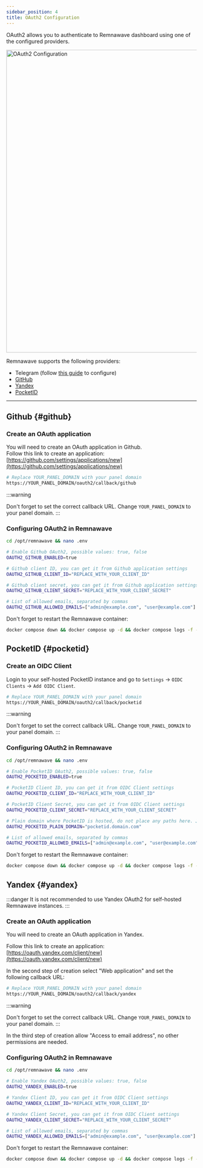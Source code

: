 ```yaml
---
sidebar_position: 4
title: OAuth2 Configuration
---
```


OAuth2 allows you to authenticate to Remnawave dashboard using one of the configured providers.

<div style={{ display: 'flex', justifyContent: 'center' }}>
  <img src="/features/oauth2/oauth2-providers.webp" alt="OAuth2 Configuration" width="800" style={{ borderRadius: '8px' }} />
</div>

Remnawave supports the following providers:

- Telegram (follow [this guide](./telegram-oauth.md) to configure)
- [GitHub](#github)
- [Yandex](#yandex)
- [PocketID](#pocketid)

---

## Github {#github}

### Create an OAuth application

You will need to create an OAuth application in Github.  
Follow this link to create an application: [https://github.com/settings/applications/new](https://github.com/settings/applications/new)

```bash title="Authorization callback URL"
# Replace YOUR_PANEL_DOMAIN with your panel domain
https://YOUR_PANEL_DOMAIN/oauth2/callback/github
```

:::warning

Don't forget to set the correct callback URL. Change `YOUR_PANEL_DOMAIN` to your panel domain.
:::

### Configuring OAuth2 in Remnawave

```bash title="Editing .env file"
cd /opt/remnawave && nano .env
```

```bash title=".env configuration"
# Enable Github OAuth2, possible values: true, false
OAUTH2_GITHUB_ENABLED=true

# Github client ID, you can get it from Github application settings
OAUTH2_GITHUB_CLIENT_ID="REPLACE_WITH_YOUR_CLIENT_ID"

# Github client secret, you can get it from Github application settings
OAUTH2_GITHUB_CLIENT_SECRET="REPLACE_WITH_YOUR_CLIENT_SECRET"

# List of allowed emails, separated by commas
OAUTH2_GITHUB_ALLOWED_EMAILS=["admin@example.com", "user@example.com"]
```

Don't forget to restart the Remnawave container:

```bash
docker compose down && docker compose up -d && docker compose logs -f -t
```

## PocketID {#pocketid}

### Create an OIDC Client

Login to your self-hosted PocketID instance and go to `Settings` → `OIDC Clients` → `Add OIDC Client`.

```bash title="Authorization callback URL"
# Replace YOUR_PANEL_DOMAIN with your panel domain
https://YOUR_PANEL_DOMAIN/oauth2/callback/pocketid
```

:::warning

Don't forget to set the correct callback URL. Change `YOUR_PANEL_DOMAIN` to your panel domain.
:::

### Configuring OAuth2 in Remnawave

```bash title="Editing .env file"
cd /opt/remnawave && nano .env
```

```bash title=".env configuration"
# Enable PocketID OAuth2, possible values: true, false
OAUTH2_POCKETID_ENABLED=true

# PocketID Client ID, you can get it from OIDC Client settings
OAUTH2_POCKETID_CLIENT_ID="REPLACE_WITH_YOUR_CLIENT_ID"

# PocketID Client Secret, you can get it from OIDC Client settings
OAUTH2_POCKETID_CLIENT_SECRET="REPLACE_WITH_YOUR_CLIENT_SECRET"

# Plain domain where PocketID is hosted, do not place any paths here. Just plain domain.
OAUTH2_POCKETID_PLAIN_DOMAIN="pocketid.domain.com"

# List of allowed emails, separated by commas
OAUTH2_POCKETID_ALLOWED_EMAILS=["admin@example.com", "user@example.com"]
```

Don't forget to restart the Remnawave container:

```bash
docker compose down && docker compose up -d && docker compose logs -f -t
```

## Yandex {#yandex}

:::danger
It is not recommended to use Yandex OAuth2 for self-hosted Remnawave instances.
:::

### Create an OAuth application

You will need to create an OAuth application in Yandex.

Follow this link to create an application: [https://oauth.yandex.com/client/new](https://oauth.yandex.com/client/new)

In the second step of creation select "Web application" and set the following callback URL:

```bash title="Authorization callback URL"
# Replace YOUR_PANEL_DOMAIN with your panel domain
https://YOUR_PANEL_DOMAIN/oauth2/callback/yandex
```

:::warning

Don't forget to set the correct callback URL. Change `YOUR_PANEL_DOMAIN` to your panel domain.
:::

In the third step of creation allow "Access to email address", no other permissions are needed.

### Configuring OAuth2 in Remnawave

```bash title="Editing .env file"
cd /opt/remnawave && nano .env
```

```bash title=".env configuration"
# Enable Yandex OAuth2, possible values: true, false
OAUTH2_YANDEX_ENABLED=true

# Yandex Client ID, you can get it from OIDC Client settings
OAUTH2_YANDEX_CLIENT_ID="REPLACE_WITH_YOUR_CLIENT_ID"

# Yandex Client Secret, you can get it from OIDC Client settings
OAUTH2_YANDEX_CLIENT_SECRET="REPLACE_WITH_YOUR_CLIENT_SECRET"

# List of allowed emails, separated by commas
OAUTH2_YANDEX_ALLOWED_EMAILS=["admin@example.com", "user@example.com"]
```

Don't forget to restart the Remnawave container:

```bash
docker compose down && docker compose up -d && docker compose logs -f -t
```
